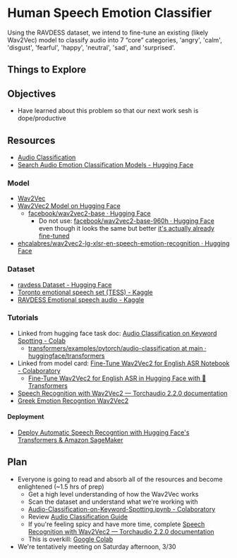 # Human Speech Emotion Classifier

Using the RAVDESS dataset, we intend to fine-tune an existing (likely Wav2Vec) model to classify audio into 7 “core” categories, 'angry', 'calm', 'disgust', 'fearful', 'happy', 'neutral', 'sad', and 'surprised'.

## Things to Explore

## Objectives

- Have learned about this problem so that our next work sesh is dope/productive

## Resources

- [Audio Classification](https://huggingface.co/docs/transformers/en/tasks/audio_classification)
- [Search Audio Emotion Classification Models - Hugging Face](https://huggingface.co/models?pipeline_tag=audio-classification&sort=downloads&search=emotion)

### Model

- [Wav2Vec](https://ai.meta.com/research/impact/wav2vec/#how-it-works)
- [Wav2Vec2 Model on Hugging Face](https://huggingface.co/docs/transformers/en/model_doc/wav2vec2)
  - [facebook/wav2vec2-base · Hugging Face](https://huggingface.co/facebook/wav2vec2-base)
    - Do not use: [facebook/wav2vec2-base-960h · Hugging Face](https://huggingface.co/facebook/wav2vec2-base-960h) even though it looks the same but better [it's actually already fine-tuned](https://huggingface.co/facebook/wav2vec2-base-960h/discussions/3#62e7a0b7ae8b00c198ba1dbe)
- [ehcalabres/wav2vec2-lg-xlsr-en-speech-emotion-recognition · Hugging Face](https://huggingface.co/ehcalabres/wav2vec2-lg-xlsr-en-speech-emotion-recognition)

### Dataset

- [ravdess Dataset - Hugging Face](https://huggingface.co/datasets/narad/ravdess)
- [Toronto emotional speech set (TESS) - Kaggle](https://www.kaggle.com/datasets/ejlok1/toronto-emotional-speech-set-tess)
- [RAVDESS Emotional speech audio - Kaggle](https://www.kaggle.com/datasets/uwrfkaggler/ravdess-emotional-speech-audio)

### Tutorials

- Linked from hugging face task doc: [Audio Classification on Keyword Spotting - Colab](https://colab.research.google.com/github/huggingface/notebooks/blob/main/examples/audio_classification.ipynb)
  - [transformers/examples/pytorch/audio-classification at main · huggingface/transformers](https://github.com/huggingface/transformers/tree/main/examples/pytorch/audio-classification)
- Linked from model card: [Fine-Tune Wav2Vec2 for English ASR Notebook - Colaboratory](https://colab.research.google.com/drive/1FjTsqbYKphl9kL-eILgUc-bl4zVThL8F?usp=sharing)
  - [Fine-Tune Wav2Vec2 for English ASR in Hugging Face with 🤗 Transformers](https://huggingface.co/blog/fine-tune-wav2vec2-english)
- [Speech Recognition with Wav2Vec2 — Torchaudio 2.2.0 documentation](https://pytorch.org/audio/stable/tutorials/speech_recognition_pipeline_tutorial.html)
- [Greek Emotion Recogntion Wav2Vec2](https://colab.research.google.com/github/m3hrdadfi/soxan/blob/main/notebooks/Emotion_recognition_in_Greek_speech_using_Wav2Vec2.ipynb)

#### Deployment

- [Deploy Automatic Speech Recogntion with Hugging Face's Transformers & Amazon SageMaker](https://www.philschmid.de/automatic-speech-recognition-sagemaker)

## Plan

- Everyone is going to read and absorb all of the resources and become enlightened (~1.5 hrs of prep)
  - Get a high level understanding of how the Wav2Vec works
  - Scan the dataset and understand what we're working with
  - [Audio-Classification-on-Keyword-Spotting.ipynb - Colaboratory](https://colab.research.google.com/github/huggingface/notebooks/blob/main/examples/audio_classification.ipynb)
  - Review [Audio Classification Guide](https://huggingface.co/docs/transformers/en/tasks/audio_classification)
  - If you're feeling spicy and have more time, complete [Speech Recognition with Wav2Vec2 — Torchaudio 2.2.0 documentation](https://pytorch.org/audio/stable/tutorials/speech_recognition_pipeline_tutorial.html)
  - This is overkill: [Google Colab](https://colab.research.google.com/github/m3hrdadfi/soxan/blob/main/notebooks/Emotion_recognition_in_Greek_speech_using_Wav2Vec2.ipynb)
- We're tentatively meeting on Saturday afternoon, 3/30
